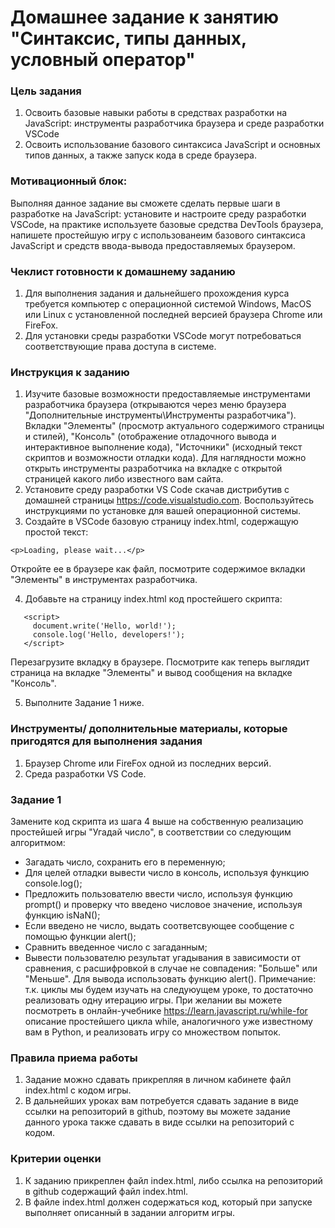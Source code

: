 # Домашнее задание к занятию "Синтаксис, типы данных, условный оператор"

### Цель задания

1. Освоить базовые навыки работы в средствах разработки на JavaScript: инструменты разработчика браузера и среде разработки VSCode
2. Освоить использование базового синтаксиса JavaScript и основных типов данных, а также запуск кода в среде браузера.

### Мотивационный блок:

Выполняя данное задание вы сможете сделать первые шаги в разработке на JavaScript: установите и настроите среду разработки VSCode, на практике используете базовые средства DevTools браузера, напишете простейшую игру с использованеим базового синтаксиса JavaScript и средств ввода-вывода предоставляемых браузером.

### Чеклист готовности к домашнему заданию

1. Для выполнения задания и дальнейшего прохождения курса требуется компьютер с операционной системой Windows, MacOS или Linux с установленной последней версией браузера Chrome или FireFox.
2. Для установки среды разработки VSCode могут потребоваться соответствующие права доступа в системе.

### Инструкция к заданию

1. Изучите базовые возможности предоставляемые инструментами разработчика браузера (открываются через меню браузера "Дополнительные инструменты\Инструменты разработчика"). Вкладки "Элементы" (просмотр актуального содержимого страницы и стилей), "Консоль" (отображение отладочного вывода и интерактивное выполнение кода), "Источники" (исходный текст скриптов и возможности отладки кода). Для наглядности можно открыть инструменты разработчика на вкладке с открытой страницей какого либо известного вам сайта.
2. Установите среду разработки VS Code скачав дистрибутив с домашней страницы https://code.visualstudio.com. Воспользуйтесь инструкциями по установке для вашей операционной системы.
3. Создайте в VSCode базовую страницу index.html, содержащую простой текст:
```
<p>Loading, please wait...</p>
```
Откройте ее в браузере как файл, посмотрите содержимое вкладки "Элементы" в инструментах разработчика.

4. Добавьте на страницу index.html код простейшего скрипта:
```
   <script>
     document.write('Hello, world!');
     console.log('Hello, developers!');
   </script>
```
   Перезагрузите вкладку в браузере. Посмотрите как теперь выглядит страница на вкладке "Элементы" и вывод сообщения на вкладке "Консоль".

5. Выполните Задание 1 ниже.

### Инструменты/ дополнительные материалы, которые пригодятся для выполнения задания

1. Браузер Chrome или FireFox одной из последних версий.
2. Среда разработки VS Code.

### Задание 1

Замените код скрипта из шага 4 выше на собственную реализацию простейшей игры "Угадай число", в соответствии со следующим алгоритмом:

- Загадать число, сохранить его в переменную;
- Для целей отладки вывести число в консоль, используя функцию console.log();
- Предложить пользователю ввести число, используя функцию prompt() и проверку что введено числовое значение, используя функцию isNaN();
- Если введено не число, выдать соответсвующее сообщение с помощью функции alert();
- Сравнить введенное число с загаданным;
- Вывести пользователю результат угадывания в зависимости от сравнения, с расшифровкой в случае не совпадения: "Больше" или "Меньше". Для вывода использовать функцию alert().
  Примечание: т.к. циклы мы будем изучать на следуюущем уроке, то достаточно реализовать одну итерацию игры. При желании вы можете посмотреть в онлайн-учебнике https://learn.javascript.ru/while-for описание простейшего цикла while, аналогичного уже известному вам в Python, и реализовать игру со множеством попыток.

### Правила приема работы

1. Задание можно сдавать прикрепляя в личном кабинете файл index.html с кодом игры.
2. В дальнейших уроках вам потребуется сдавать задание в виде ссылки на репозиторий в github, поэтому вы можете задание данного урока также сдавать в виде ссылки на репозиторий с кодом.

### Критерии оценки

1. К заданию прикреплен файл index.html, либо ссылка на репозиторий в github содержащий файл index.html.
2. В файле index.html должен содержаться код, который при запуске выполняет описанный в задании алгоритм игры.
